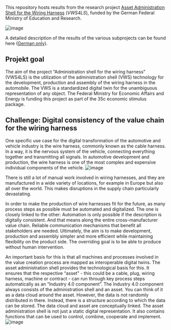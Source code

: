 This repository hosts results from the research project [Asset Administration Shell for the Wiring Harness](https://arena2036.de/en/asset-administration-shell-for-wire-harness) (*VWS4LS*), funded by the German Federal Ministry of Education and Research.

![image](https://github.com/user-attachments/assets/5af587f1-70ea-4852-8fba-e0884b340efd)

A detailed description of the results of the various subprojects can be found here ([German only](https://arena2036.de/de/vws4ls)).

## Projekt goal
The aim of the project “Administration shell for the wiring harness” (VWS4LS) is the utilization of the administration shell (VWS) technology for the development, production and assembly of the wiring harness in the automobile. The VWS is a standardized digital twin for the unambiguous representation of any object. The Federal Ministry for Economic Affairs and Energy is funding this project as part of the 35c economic stimulus package.

## Challenge: Digital consistency of the value chain for the wiring harness
One specific use case for the digital transformation of the automotive and vehicle industry is the wire harness, commonly known as the cable harness. In a way, it is the nervous system of the vehicle, connecting everything together and transmitting all signals. In automotive development and production, the wire harness is one of the most complex and expensive individual components of the vehicle.
![image](https://github.com/user-attachments/assets/85429d49-f40c-442d-ae5e-becf1b69ca66)

There is still a lot of manual work involved in wiring harnesses, and they are manufactured in a wide variety of locations, for example in Europe but also all over the world. This makes disruptions in the supply chain particularly devastating.

In order to make the production of wire harnesses fit for the future, as many process steps as possible must be automated and digitalized. The one is closely linked to the other: Automation is only possible if the description is digitally consistent. And that means along the entire cross-manufacturer value chain. Reliable communication mechanisms that benefit all stakeholders are needed. Ultimately, the aim is to make development, production and assembly simpler and more efficient while maintaining flexibility on the product side. The overriding goal is to be able to produce without human intervention.

An important basis for this is that all machines and processes involved in the value creation process are mapped as interoperable digital twins. The asset administration shell provides the technological basis for this. It ensures that the respective “asset” - this could be a cable, plug, wiring harness, machine or contract - can run through key process steps automatically as an “Industry 4.0 component”. The Industry 4.0 component always consists of the administration shell and an asset. You can think of it as a data cloud around the asset. However, the data is not randomly distributed in there. Instead, there is a structure according to which the data can be stored. The data cloud and asset are conceptually linked. The asset administration shell is not just a static digital representation. It also contains functions that can be used to control, combine, cooperate and implement.
![image](https://github.com/user-attachments/assets/48bc4e50-a66b-4cc7-916f-179b2de20a1f)

